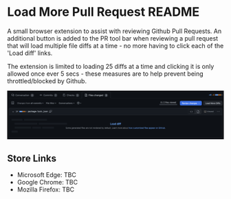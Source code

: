 # Load More Pull Request README
A small browser extension to assist with reviewing Github Pull Requests.  An additional button is added to the PR tool bar when reviewing a pull request that will load multiple file diffs at a time - no more having to click each of the 'Load diff' links.

The extension is limited to loading 25 diffs at a time and clicking it is only allowed once ever 5 secs - these measures are to help prevent being throttled/blocked by Github.

![Load More Pull Request - Screenshot](https://raw.githubusercontent.com/chrisbibby/load-more-pr/main/images/screenshot.png "Load More Diffs button added page")

## Store Links
- Microsoft Edge: TBC
- Google Chrome: TBC
- Mozilla Firefox: TBC